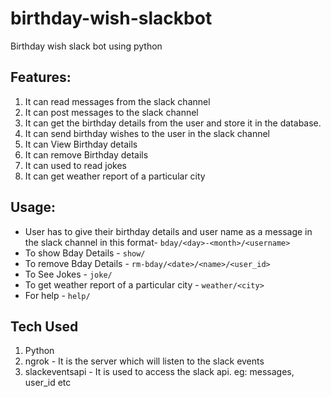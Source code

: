 # birthday-wish-slackbot
Birthday wish slack bot using python

## Features:
1. It can read messages from the slack channel
2. It can post messages to the slack channel
3. It can get the birthday details from the user and store it in the database.
4. It can send birthday wishes to the user in the slack channel
5. It can View Birthday details
6. It can remove Birthday details
7. It can used to read jokes
8. It can get weather report of a particular city

## Usage:
* User has to give their birthday details and user name as a message in the slack channel in this format-
`bday/<day>-<month>/<username>`
* To show Bday Details - `show/`
* To remove Bday Details - `rm-bday/<date>/<name>/<user_id>`
* To See Jokes - `joke/`
* To get weather report of a particular city - `weather/<city>`
* For help - `help/`

## Tech Used
1. Python
2. ngrok - It is the server which will listen to the slack events
3. slackeventsapi - It is used to access the slack api. eg: messages, user_id etc
